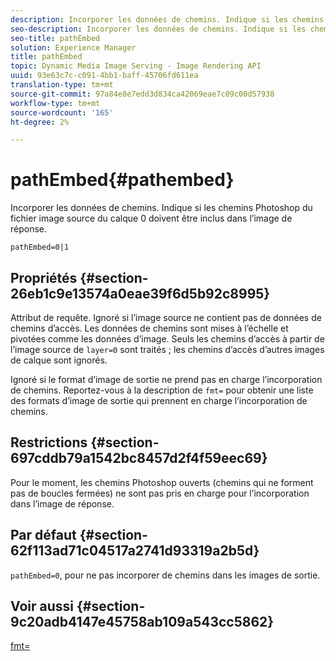```yaml
---
description: Incorporer les données de chemins. Indique si les chemins Photoshop du fichier image source du calque 0 doivent être inclus dans l’image de réponse.
seo-description: Incorporer les données de chemins. Indique si les chemins Photoshop du fichier image source du calque 0 doivent être inclus dans l’image de réponse.
seo-title: pathEmbed
solution: Experience Manager
title: pathEmbed
topic: Dynamic Media Image Serving - Image Rendering API
uuid: 93e63c7c-c091-4bb1-baff-45706fd611ea
translation-type: tm+mt
source-git-commit: 97a84e8e7edd3d834ca42069eae7c09c00d57938
workflow-type: tm+mt
source-wordcount: '165'
ht-degree: 2%

---
```



# pathEmbed{#pathembed}

Incorporer les données de chemins. Indique si les chemins Photoshop du fichier image source du calque 0 doivent être inclus dans l’image de réponse.

`pathEmbed=0|1`

## Propriétés {#section-26eb1c9e13574a0eae39f6d5b92c8995}

Attribut de requête. Ignoré si l’image source ne contient pas de données de chemins d’accès. Les données de chemins sont mises à l’échelle et pivotées comme les données d’image. Seuls les chemins d’accès à partir de l’image source de `layer=0` sont traités ; les chemins d’accès d’autres images de calque sont ignorés.

Ignoré si le format d’image de sortie ne prend pas en charge l’incorporation de chemins. Reportez-vous à la description de `fmt=` pour obtenir une liste des formats d’image de sortie qui prennent en charge l’incorporation de chemins.

## Restrictions {#section-697cddb79a1542bc8457d2f4f59eec69}

Pour le moment, les chemins Photoshop ouverts (chemins qui ne forment pas de boucles fermées) ne sont pas pris en charge pour l’incorporation dans l’image de réponse.

## Par défaut {#section-62f113ad71c04517a2741d93319a2b5d}

`pathEmbed=0`, pour ne pas incorporer de chemins dans les images de sortie.

## Voir aussi {#section-9c20adb4147e45758ab109a543cc5862}

[fmt=](../../../../../is-api/http-ref/image-serving-api-ref/c-http-protocol-reference/c-command-reference/r-is-http-fmt.md#reference-cdf10043423b45ba9fe15157fb3ae37a)
